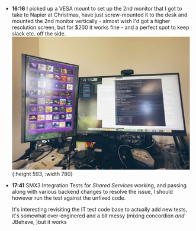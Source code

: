 - **16:16** I picked up a VESA mount to set up the 2nd monitor that I got to take to Napier at Christmas, have just screw-mounted it to the desk and mounted the 2nd monitor vertically - almost wish I'd got a higher resolution screen, but for $200 it works fine - and a perfect spot to keep slack etc. off the side. ![IMG_2915.jpg](../assets/IMG_2915_1737170484841_0.jpg){:height 593, :width 780}
- **17:41** SMX3 Integration Tests for *Shared Services* working, and passing along with various backend changes to resolve the issue, I should however run the test against the unfixed code.
  
  It's interesting revisiting the IT test code base to actually add new tests, it's somewhat over-enginered and a bit messy (mixing concordion *and* JBehave, )but it works